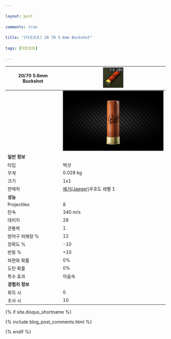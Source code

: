 ```yaml
---

layout: post

comments: true

title: "[타르코프] 20 70 5.6mm Buckshot"

tags: [타르코프]

---
```


|20/70 5.6mm Buckshot|![20/70 5.6mm Buckshot](/assets/image/tarkov/bullet/20x70BUCKSHOT_56.png)|
|--|--|
||![20/70 5.6mm Buckshot](/assets/image/tarkov/bullet/20x70BUCKSHOTIMAGE.png)|
|**일반 정보**|
|타입|벅샷|
|무게|0.028 kg|
|크기|1x1|
|판매처|[예거(Jaeger)](https://)우호도 레벨 1|
|**성능**|
|Projectiles|8|
|탄속|340 m/s|
|데미지|26|
|관통력|1|
|방어구 피해량 %|12|
|정확도 %|-10|
|반동 %|+10|
|파편화 확률|0%|
|도탄 확률|0%|
|특수 효과|아음속|
|**경험치 정보**|
|획득 시|0|
|조사 시|10|

{% if site.disqus_shortname %}

<div class="comments">

  {% include blog_post_comments.html %}

</div>

{% endif %}

<div id="disqus_thread"></div>